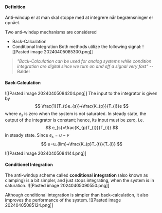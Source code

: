 #### Definition
Anti-windup er at man skal stoppe med at integrere når begrænsninger er opnået.

Two anti-windup mechanisms are considered
* Back-Calculation
* Conditional Integration
Both methods utilize the following signal:
![[Pasted image 20240405085300.png]]
> *"Back-Calculation can be used for analog systems while condition integration are digital since we turn on and off a signal very fast"*
>-- Balder

#### Back-Calculation
![[Pasted image 20240405084204.png]]
The input to the integrator is given by
$$
\frac{1}{T_{t}e_{s}}+\frac{K_{p}}{T_{i}}e
$$
where $e_{s}$ is zero when the system is not saturated.
In steady state, the output of the integrator is constant; hence, its input must be zero, i.e.
$$
e_{s}=\frac{K_{p}T_{t}}{T_{i}}
$$
in steady state. Since $e_{s}=u-v$
$$
u=u_{lim}+\frac{K_{p}T_{t}}{T_{i}}
$$

![[Pasted image 20240405084144.png]]


#### Conditionel Integration
The anti-windup scheme called **conditional** **integration** (also known as clamping) is a bit simpler, and just stops integrating, when the system is in saturation.
![[Pasted image 20240405090550.png]]

Although conditional integration is simpler than back-calculation, it also improves the performance of the system. 
![[Pasted image 20240405085124.png]]
